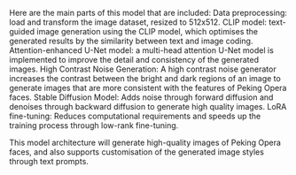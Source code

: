 Here are the main parts of this model that are included:
Data preprocessing: load and transform the image dataset, resized to 512x512. 
CLIP model: text-guided image generation using the CLIP model, which optimises the generated results by the similarity between text and image coding. 
Attention-enhanced U-Net model: a multi-head attention U-Net model is implemented to improve the detail and consistency of the generated images. 
High Contrast Noise Generation: A high contrast noise generator increases the contrast between the bright and dark regions of an image to generate images that are more consistent with the features of Peking Opera faces. 
Stable Diffusion Model: Adds noise through forward diffusion and denoises through backward diffusion to generate high quality images. 
LoRA fine-tuning: Reduces computational requirements and speeds up the training process through low-rank fine-tuning. 

This model architecture will generate high-quality images of Peking Opera faces, and also supports customisation of the generated image styles through text prompts.
